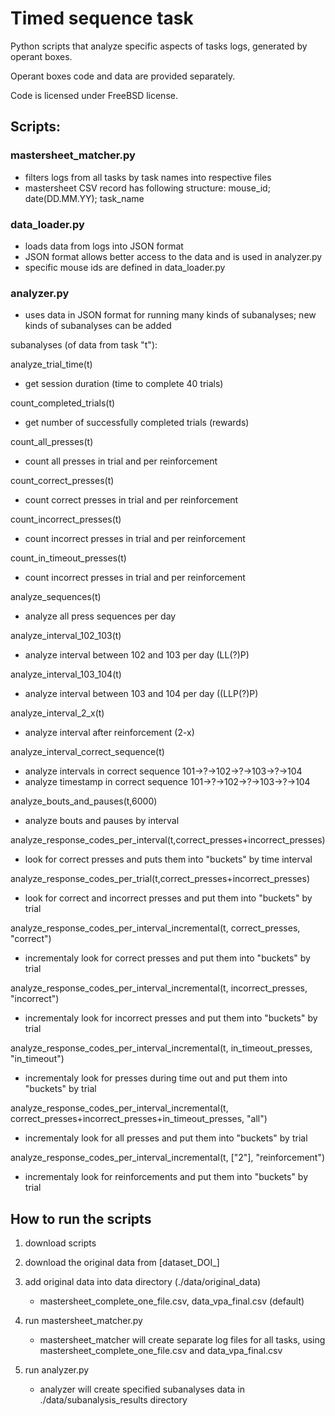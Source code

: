 # Timed sequence task

Python scripts that analyze specific aspects of tasks logs, generated by operant boxes.

Operant boxes code and data are provided separately.  

Code is licensed under FreeBSD license. 

## Scripts:

### mastersheet_matcher.py
- filters logs from all tasks by task names into respective files
- mastersheet CSV record has following structure: mouse_id; date(DD.MM.YY); task_name 

### data_loader.py
- loads data from logs into JSON format
- JSON format allows better access to the data and is used in analyzer.py 
- specific mouse ids are defined in data_loader.py


### analyzer.py
- uses data in JSON format for running many kinds of subanalyses; new kinds of subanalyses can be added 

subanalyses (of data from task "t"):

analyze_trial_time(t)
- get session duration (time to complete 40 trials)
    
count_completed_trials(t)
- get number of successfully completed trials (rewards)

count_all_presses(t)
- count all presses in trial and per reinforcement

count_correct_presses(t)
- count correct presses in trial and per reinforcement

count_incorrect_presses(t)
- count incorrect presses in trial and per reinforcement

count_in_timeout_presses(t)
- count incorrect presses in trial and per reinforcement

analyze_sequences(t)
- analyze all press sequences per day

analyze_interval_102_103(t)    
- analyze interval between 102 and 103 per day (LL(?)P)

analyze_interval_103_104(t)
- analyze interval between 103 and 104 per day ((LLP(?)P)

analyze_interval_2_x(t)
- analyze interval after reinforcement (2-x)
 
analyze_interval_correct_sequence(t)
- analyze intervals in correct sequence 101->?->102->?->103->?->104
- analyze timestamp in correct sequence 101->?->102->?->103->?->104

analyze_bouts_and_pauses(t,6000)
- analyze bouts and pauses by interval

analyze_response_codes_per_interval(t,correct_presses+incorrect_presses)
- look for correct presses and puts them into "buckets" by time interval

analyze_response_codes_per_trial(t,correct_presses+incorrect_presses)
- look for correct and incorrect presses and put them into "buckets" by trial

analyze_response_codes_per_interval_incremental(t, correct_presses, "correct")
- incrementaly look for correct presses  and put them into "buckets" by trial

analyze_response_codes_per_interval_incremental(t, incorrect_presses, "incorrect")
- incrementaly look for incorrect presses  and put them into "buckets" by trial

analyze_response_codes_per_interval_incremental(t, in_timeout_presses, "in_timeout")
- incrementaly look for presses during time out  and put them into "buckets" by trial

analyze_response_codes_per_interval_incremental(t, correct_presses+incorrect_presses+in_timeout_presses, "all")
- incrementaly look for all presses and put them into "buckets" by trial

analyze_response_codes_per_interval_incremental(t, ["2"], "reinforcement")
-  incrementaly look for reinforcements and put them into "buckets" by trial



## How to run the scripts
1) download scripts
2) download the original data from [dataset_DOI_]

3) add original data into data directory (./data/original_data) 
   - mastersheet_complete_one_file.csv, data_vpa_final.csv (default)
4) run mastersheet_matcher.py
   - mastersheet_matcher will create separate log files for all tasks, using mastersheet_complete_one_file.csv and data_vpa_final.csv 
5) run analyzer.py 
   - analyzer will create specified subanalyses data in ./data/subanalysis_results directory
